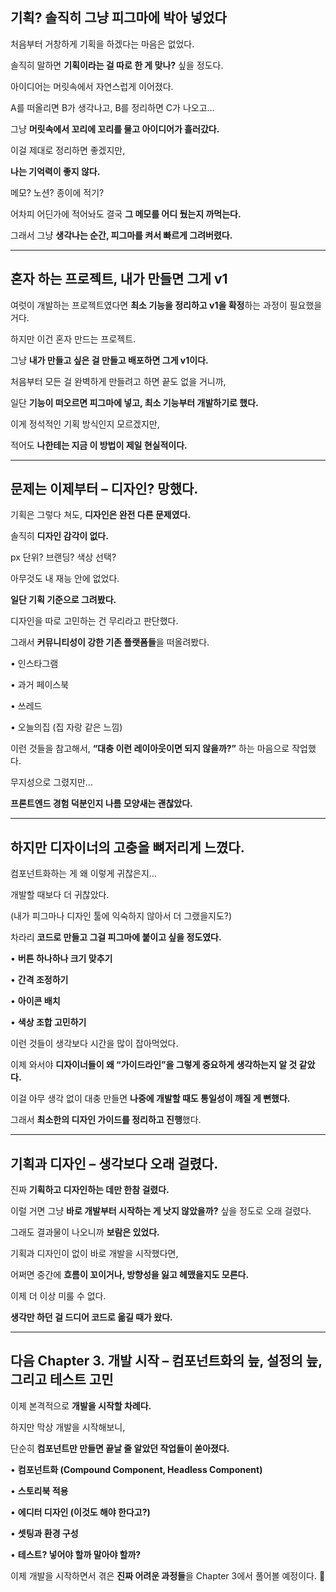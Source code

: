 ## **기획? 솔직히 그냥 피그마에 박아 넣었다**

  

처음부터 거창하게 기획을 하겠다는 마음은 없었다.

솔직히 말하면 **기획이라는 걸 따로 한 게 맞나?** 싶을 정도다.

  

아이디어는 머릿속에서 자연스럽게 이어졌다.

A를 떠올리면 B가 생각나고, B를 정리하면 C가 나오고…

그냥 **머릿속에서 꼬리에 꼬리를 물고 아이디어가 흘러갔다.**

  

이걸 제대로 정리하면 좋겠지만,

**나는 기억력이 좋지 않다.**

메모? 노션? 종이에 적기?

어차피 어딘가에 적어놔도 결국 **그 메모를 어디 뒀는지 까먹는다.**

  

그래서 그냥 **생각나는 순간, 피그마를 켜서 빠르게 그려버렸다.**

---

## **혼자 하는 프로젝트, 내가 만들면 그게 v1**

  

여럿이 개발하는 프로젝트였다면 **최소 기능을 정리하고 v1을 확정**하는 과정이 필요했을 거다.

하지만 이건 혼자 만드는 프로젝트.

  

그냥 **내가 만들고 싶은 걸 만들고 배포하면 그게 v1이다.**

  

처음부터 모든 걸 완벽하게 만들려고 하면 끝도 없을 거니까,

일단 **기능이 떠오르면 피그마에 넣고, 최소 기능부터 개발하기로 했다.**

  

이게 정석적인 기획 방식인지 모르겠지만,

적어도 **나한테는 지금 이 방법이 제일 현실적이다.**

---

## **문제는 이제부터 – 디자인? 망했다.**

  

기획은 그렇다 쳐도, **디자인은 완전 다른 문제였다.**

  

솔직히 **디자인 감각이 없다.**

px 단위? 브랜딩? 색상 선택?

아무것도 내 재능 안에 없었다.

  

**일단 기획 기준으로 그려봤다.**

  

디자인을 따로 고민하는 건 무리라고 판단했다.

그래서 **커뮤니티성이 강한 기존 플랫폼들**을 떠올려봤다.

• 인스타그램

• 과거 페이스북

• 쓰레드

• 오늘의집 (집 자랑 같은 느낌)

  

이런 것들을 참고해서, **“대충 이런 레이아웃이면 되지 않을까?”** 하는 마음으로 작업했다.

  

무지성으로 그렸지만…

**프론트엔드 경험 덕분인지 나름 모양새는 괜찮았다.**

---

## **하지만 디자이너의 고충을 뼈저리게 느꼈다.**

  

컴포넌트화하는 게 왜 이렇게 귀찮은지…

개발할 때보다 더 귀찮았다.

(내가 피그마나 디자인 툴에 익숙하지 않아서 더 그랬을지도?)

  

차라리 **코드로 만들고 그걸 피그마에 붙이고 싶을 정도였다.**

• **버튼 하나하나 크기 맞추기**

• **간격 조정하기**

• **아이콘 배치**

• **색상 조합 고민하기**

  

이런 것들이 생각보다 시간을 많이 잡아먹었다.

  

이제 와서야 **디자이너들이 왜 “가이드라인”을 그렇게 중요하게 생각하는지 알 것 같았다.**

이걸 아무 생각 없이 대충 만들면 **나중에 개발할 때도 통일성이 깨질 게 뻔했다.**

  

그래서 **최소한의 디자인 가이드를 정리하고 진행**했다.

---

## **기획과 디자인 – 생각보다 오래 걸렸다.**

  

진짜 **기획하고 디자인하는 데만 한참 걸렸다.**

이럴 거면 그냥 **바로 개발부터 시작하는 게 낫지 않았을까?** 싶을 정도로 오래 걸렸다.

  

그래도 결과물이 나오니까 **보람은 있었다.**

  

기획과 디자인이 없이 바로 개발을 시작했다면,

어쩌면 중간에 **흐름이 꼬이거나, 방향성을 잃고 헤맸을지도 모른다.**

  

이제 더 이상 미룰 수 없다.

**생각만 하던 걸 드디어 코드로 옮길 때가 왔다.**

---

## **다음 Chapter 3. 개발 시작 – 컴포넌트화의 늪, 설정의 늪, 그리고 테스트 고민**

  

이제 본격적으로 **개발을 시작할 차례다.**

하지만 막상 개발을 시작해보니,

단순히 **컴포넌트만 만들면 끝날 줄 알았던 작업들이 쏟아졌다.**

• **컴포넌트화 (Compound Component, Headless Component)**

• **스토리북 적용**

• **에디터 디자인 (이것도 해야 한다고?)**

• **셋팅과 환경 구성**

• **테스트? 넣어야 할까 말아야 할까?**

  

이제 개발을 시작하면서 겪은 **진짜 어려운 과정들**을 Chapter 3에서 풀어볼 예정이다. 🚀